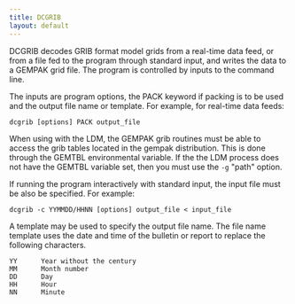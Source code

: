 ```yaml
---
title: DCGRIB
layout: default
---
```



DCGRIB decodes GRIB format model grids from a real-time data
feed, or from a file fed to the program through standard input, and
writes the data to a GEMPAK grid file.  The program is 
controlled by inputs to the command line.

The inputs are program options, the PACK keyword if packing is to be 
used and the output file name or template.
For example, for real-time data feeds:

	dcgrib [options] PACK output_file

When using with the LDM, the GEMPAK grib routines must be able
to access the grib tables located in the gempak distribution.
This is done through the GEMTBL environmental variable.
If the the LDM process does not have the GEMTBL variable set,
then you must use the `-g` "path" option.

If running the program interactively with standard input, 
the input file must be also be specified.
For example:
		
	dcgrib -c YYMMDD/HHNN [options] output_file < input_file

A template may be used to specify the output file name.  The file
name template uses the date and time of the bulletin or report
to replace the following characters.

	YY		Year without the century
	MM		Month number
	DD		Day
	HH		Hour
	NN		Minute

